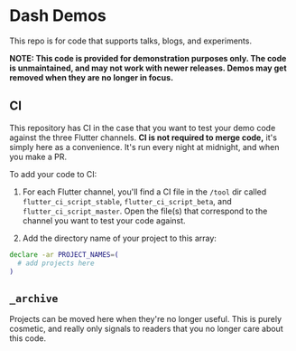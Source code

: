 # Dash Demos

This repo is for code that supports talks, blogs, and experiments. 

**NOTE: This code is provided for demonstration purposes only. 
The code is unmaintained, and may not work with newer releases.
Demos may get removed when they are no longer in focus.** 

## CI

This repository has CI in the case that you want to test your demo code against the three Flutter channels. **CI is not required to merge code,** it's simply here as a convenience. It's run every night at midnight, and when you make a PR.

To add your code to CI:
1. For each Flutter channel, you'll find a CI file in the `/tool` dir called `flutter_ci_script_stable`, `flutter_ci_script_beta`, and `flutter_ci_script_master`. Open the file(s) that correspond to the channel you want to test your code against.

2. Add the directory name of your project to this array:
```bash
declare -ar PROJECT_NAMES=(
  # add projects here
)
```

## `_archive`

Projects can be moved here when they're no longer useful. This is purely cosmetic, and really only signals to readers that you no longer care about this code.
